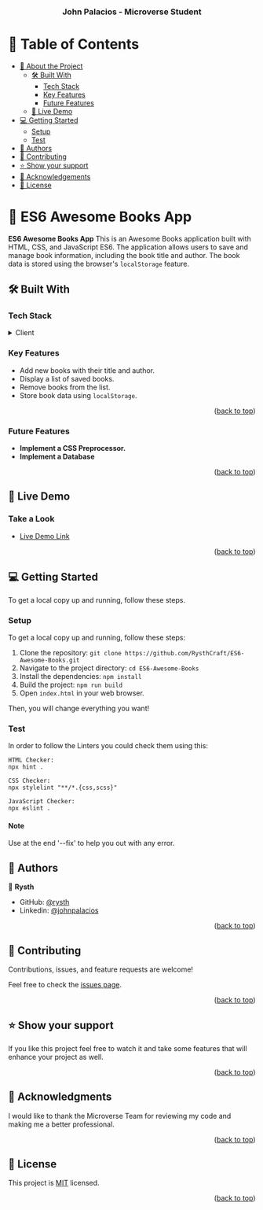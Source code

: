 <div align="center">
  <h3><b>John Palacios - Microverse Student</b></h3>
</div>

<!-- TABLE OF CONTENTS -->

# 📗 Table of Contents

- [📖 About the Project](#about-project)
  - [🛠 Built With](#built-with)
    - [Tech Stack](#tech-stack)
    - [Key Features](#key-features)
    - [Future Features](#future-features)
  - [🚀 Live Demo](#live-demo)
- [💻 Getting Started](#getting-started)
  - [Setup](#setup)
  - [Test](#test)
- [👥 Authors](#authors)
- [🤝 Contributing](#contributing)
- [⭐️ Show your support](#support)
- [🙏 Acknowledgements](#acknowledgements)
- [📝 License](#license)

<!-- PROJECT DESCRIPTION -->

# 📖 ES6 Awesome Books App <a name="about-project"></a>

**ES6 Awesome Books App** This is an Awesome Books application built with HTML, CSS, and JavaScript ES6. The application allows users to save and manage book information, including the book title and author. The book data is stored using the browser's `localStorage` feature.

## 🛠 Built With <a name="built-with"></a>

### Tech Stack <a name="tech-stack"></a>

<details>
  <summary>Client</summary>
  <ul>
    <li><a href="https://www.w3schools.com/html/">HTML</a></li>
    <li><a href="https://www.w3schools.com/css/">CSS</a></li>
    <li><a href="https://www.w3schools.com/js/">JavaScript ES6</a></li>
    <li><a href="https://moment.github.io/luxon/">Luxon</a></li>
    <li><a href="https://parceljs.org/">Parcel</a></li>
  </ul>
</details>

<!-- Features -->

### Key Features <a name="key-features"></a>

- Add new books with their title and author.
- Display a list of saved books.
- Remove books from the list.
- Store book data using `localStorage`.

<p align="right">(<a href="#readme-top">back to top</a>)</p>

### Future Features <a name="future-features"></a>

- **Implement a CSS Preprocessor.**
- **Implement a Database**

<p align="right">(<a href="#readme-top">back to top</a>)</p>

## 🚀 Live Demo <a name="live-demo"></a>

### Take a Look

- [Live Demo Link](https://rysth.github.io/ES6-Awesome-Books/)

<p align="right">(<a href="#readme-top">back to top</a>)</p>

## 💻 Getting Started <a name="getting-started"></a>

To get a local copy up and running, follow these steps.

### Setup

To get a local copy up and running, follow these steps:

1. Clone the repository: `git clone https://github.com/RysthCraft/ES6-Awesome-Books.git`
2. Navigate to the project directory: `cd ES6-Awesome-Books`
3. Install the dependencies: `npm install`
4. Build the project: `npm run build`
5. Open `index.html` in your web browser.

Then, you will change everything you want!

### Test

In order to follow the Linters you could check them using this:

```
HTML Checker:
npx hint .

CSS Checker:
npx stylelint "**/*.{css,scss}"

JavaScript Checker:
npx eslint .
```

#### Note

Use at the end '--fix' to help you out with any error.

## 👥 Authors <a name="authors"></a>

👤 **Rysth**

- GitHub: [@rysth](https://github.com/RysthCraft)
- Linkedin: [@johnpalacios](https://www.linkedin.com/in/john-palacios-rysth/)

<p align="right">(<a href="#readme-top">back to top</a>)</p>

## 🤝 Contributing <a name="contributing"></a>

Contributions, issues, and feature requests are welcome!

Feel free to check the [issues page](../../issues/).

<p align="right">(<a href="#readme-top">back to top</a>)</p>

## ⭐️ Show your support <a name="support"></a>

If you like this project feel free to watch it and take some features that will enhance your project
as well.

<p align="right">(<a href="#readme-top">back to top</a>)</p>

## 🙏 Acknowledgments <a name="acknowledgements"></a>

I would like to thank the Microverse Team for reviewing my code and making me a better
professional.

<p align="right">(<a href="#readme-top">back to top</a>)</p>

## 📝 License <a name="license"></a>

This project is [MIT](./LICENSE.md) licensed.

<p align="right">(<a href="#readme-top">back to top</a>)</p>
